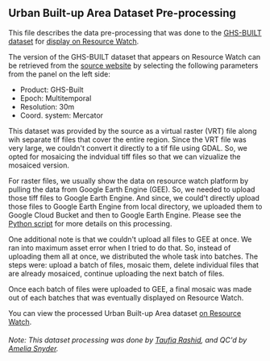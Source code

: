 ## Urban Built-up Area Dataset Pre-processing
This file describes the data pre-processing that was done to the [GHS-BUILT dataset](https://ghsl.jrc.ec.europa.eu/download.php?ds=bu) for [display on Resource Watch](https://resourcewatch.org/data/explore/cit033a-Urban-Built-Up-Area_1).

The version of the GHS-BUILT dataset that appears on Resource Watch can be retrieved from the [source website](https://ghsl.jrc.ec.europa.eu/download.php?ds=bu) by selecting the following parameters from the panel on the left side:
 - Product: GHS-Built
 - Epoch: Multitemporal
 - Resolution: 30m
 - Coord. system: Mercator

This dataset was provided by the source as a virtual raster (VRT) file along wih separate tif files that cover the entire region. Since the VRT file was very large, we couldn't convert it directly to a tif file using GDAL. So, we opted for mosaicing the indvidual tiff files so that we can vizualize the mosaiced version. 

For raster files, we usually show the data on resource watch platform by pulling the data from Google Earth Engine (GEE). So, we needed to upload those tiff files to Google Earth Engine. And since, we could't directly upload those files to Google Earth Engine from local directory, we uploaded them to Google Cloud Bucket and then to Google Earth Engine. Please see the [Python script](https://github.com/Taufiq06/data-pre-processing/blob/master/cit_033a_urban_builtup_area/cit_033a_urban_built_up_area_processing.py) for more details on this processing.

One additional note is that we couldn't upload all files to GEE at once. We ran into maximum asset error when I tried to do that. So, instead of uploading them all at once, we distributed the whole task into batches. The steps were: upload a batch of files, mosaic them, delete individual files that are already mosaiced, continue uploading the next batch of files.

Once each batch of files were uploaded to GEE, a final mosaic was made out of each batches that was eventually displayed on Resource Watch. 

You can view the processed Urban Built-up Area dataset [on Resource Watch](https://resourcewatch.org/data/explore/cit033a-Urban-Built-Up-Area_1).

###### Note: This dataset processing was done by [Taufiq Rashid](https://www.wri.org/profile/taufiq-rashid), and QC'd by [Amelia Snyder](https://www.wri.org/profile/amelia-snyder).






